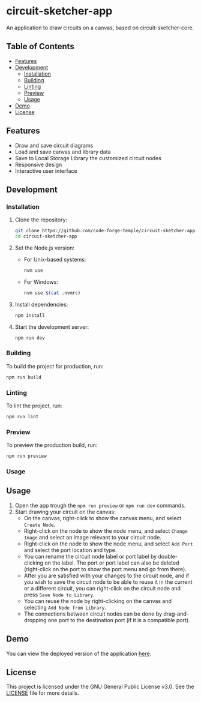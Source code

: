 # circuit-sketcher-app
An application to draw circuits on a canvas, based on circuit-sketcher-core.

## Table of Contents

- [Features](#features)
- [Development](#development)
  - [Installation](#installation)
  - [Building](#building)
  - [Linting](#linting)
  - [Preview](#preview)
  - [Usage](#usage)
- [Demo](#demo)
- [License](#license)

## Features

- Draw and save circuit diagrams
- Load and save canvas and library data
- Save to Local Storage Library the customized circuit nodes
- Responsive design
- Interactive user interface

## Development

### Installation

1. Clone the repository:
    ```sh
    git clone https://github.com/code-forge-temple/circuit-sketcher-app.git
    cd circuit-sketcher-app
    ```

2. Set the Node.js version:
    - For Unix-based systems:
        ```sh
        nvm use
        ```
    - For Windows:
        ```sh
        nvm use $(cat .nvmrc)
        ```

3. Install dependencies:
    ```sh
    npm install
    ```

4. Start the development server:
    ```sh
    npm run dev
    ```

### Building

To build the project for production, run:
```sh
npm run build
```

### Linting
To lint the project, run:
```sh
npm run lint
```

### Preview
To preview the production build, run:
```sh
npm run preview
```

### Usage

## Usage

1. Open the app trough the `npm run preview` or `npm run dev` commands.
2. Start drawing your circuit on the canvas:
    - On the canvas, right-click to show the canvas menu, and select `Create Node`.
    - Right-click on the node to show the node menu, and select `Change Image` and select an image relevant to your circuit node.
    - Right-click on the node to show the node menu, and select `Add Port` and select the port location and type.
    - You can rename the circuit node label or port label by double-clicking on the label. The port or port label can also be deleted (right-click on the port to show the port menu and go from there).
    - After you are satisfied with your changes to the circuit node, and if you wish to save the circuit node to be able to reuse it in the current or a different circuit, you can right-click on the circuit node and press `Save Node to Library`.
    - You can reuse the node by right-clicking on the canvas and selecting `Add Node from Library`.
    - The connections between circuit nodes can be done by drag-and-dropping one port to the destination port (if it is a compatible port).



## Demo
You can view the deployed version of the application [here](https://code-forge-temple.github.io/circuit-sketcher-app).

## License
This project is licensed under the GNU General Public License v3.0. See the [LICENSE](LICENSE) file for more details.